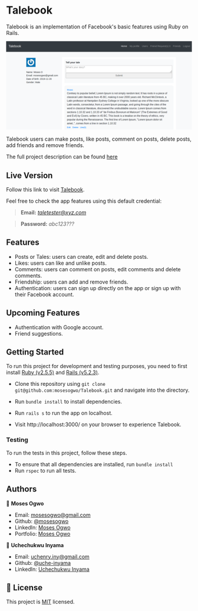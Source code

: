 # Talebook

Talebook is an implementation of Facebook's basic features using Ruby on Rails.

![](2020-03-16-13-55-03.png)

Talebook users can make posts, like posts, comment on posts, delete posts, add friends and remove friends.

The full project description can be found [here](https://www.theodinproject.com/courses/ruby-on-rails/lessons/final-project)

## Live Version
Follow this link to visit [Talebook](https://taleboook.herokuapp.com/).

Feel free to check the app features using this default credential:
> **Email:** *taletester@xyz.com*

> **Password:** *abc123???*

## Features
- Posts or Tales: users can create, edit and delete posts.
- Likes: users can like and unlike posts.
- Comments: users can comment on posts, edit comments and delete comments.
- Friendship: users can add and remove friends.
- Authentication: users can sign up directly on the app or sign up with their Facebook account.

## Upcoming Features
- Authentication with Google account.
- Friend suggestions.


## Getting Started

To run this project for development and testing purposes, you need to first install [Ruby (v2.5.5)](https://www.ruby-lang.org/en/documentation/installation/) and [Rails (v5.2.3)](https://rubygems.org/gems/rails/versions/5.2.3).

- Clone this repository using `git clone git@github.com:mosesogwo/Talebook.git` and navigate into the directory.

- Run ```bundle install``` to install dependencies.

- Run ```rails s``` to run the app on localhost.

- Visit http://localhost:3000/ on your browser to experience Talebook.


### Testing
To run the tests in this project, follow these steps.
- To ensure that all dependencies are installed, run `bundle install`
- Run `rspec` to run all tests.


## Authors

👤 **Moses Ogwo**
- Email: mosesogwo@gmail.com
- Github: [@mosesogwo](https://github.com/mosesogwo)
- LinkedIn: [Moses Ogwo](https://www.linkedin.com/in/mosesogwo/)
- Portfolio: [Moses Ogwo](https://mosesogwo.github.io/My-Portfolio/)

👤 **Uchechukwu Inyama**
- Email: uchenry.iny@gmail.com
- Github: [@uche-inyama](https://github.com/uche-inyama)
- LinkedIn: [Uchechukwu Inyama](https://www.linkedin.com/in/uchechukwu-inyama-b3429a105/)


## 📝 License

This project is [MIT](http://www.tldrlegal.com/license/mit-license) licensed.

